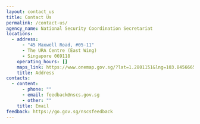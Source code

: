 ```yaml
---
layout: contact_us
title: Contact Us
permalink: /contact-us/
agency_name: National Security Coordination Secretariat
locations:
  - address:
      - "45 Maxwell Road, #05-11"
      - The URA Centre (East Wing)
      - Singapore 069118
    operating_hours: []
    maps_link: https://www.onemap.gov.sg/?lat=1.2801151&lng=103.8456665
    title: Address
contacts:
  - content:
      - phone: ""
      - email: feedback@nscs.gov.sg
      - other: ""
    title: Email
feedback: https://go.gov.sg/nscsfeedback
---
```

